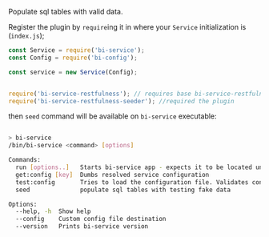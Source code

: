 Populate sql tables with valid data.

Register the plugin by `require`ing it in where your `Service` initialization is (`index.js`);

```javascript
const Service = require('bi-service');
const Config = require('bi-config');

const service = new Service(Config);


require('bi-service-restfulness'); // requires base bi-service-restfulness package
require('bi-service-restfulness-seeder'); //required the plugin
```

then `seed` command will be available on `bi-service` executable:

```bash

> bi-service
/bin/bi-service <command> [options]

Commands:
  run [options..]   Starts bi-service app - expects it to be located under cwd                             [aliases: start, serve]
  get:config [key]  Dumbs resolved service configuration
  test:config       Tries to load the configuration file. Validates configuration.
  seed              populate sql tables with testing fake data

Options:
  --help, -h  Show help                                                                                                  [boolean]
  --config    Custom config file destination                                                                              [string]
  --version   Prints bi-service version                                                                                  [boolean]
```
